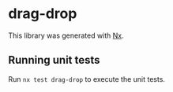 # drag-drop

This library was generated with [Nx](https://nx.dev).

## Running unit tests

Run `nx test drag-drop` to execute the unit tests.
